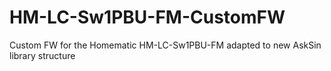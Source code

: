 HM-LC-Sw1PBU-FM-CustomFW
========================

Custom FW for the Homematic HM-LC-Sw1PBU-FM adapted to new AskSin library structure
